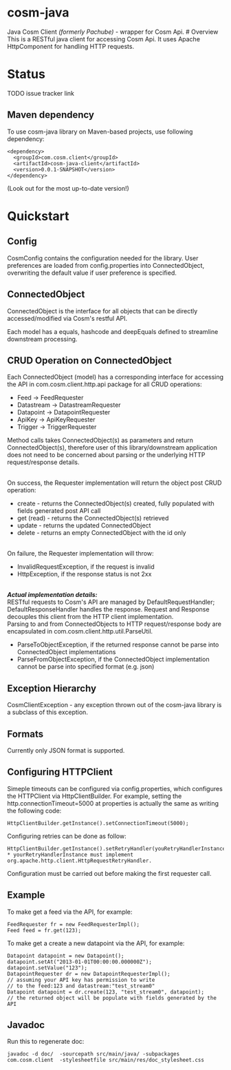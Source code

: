 cosm-java
=========

<p>
Java Cosm Client <i>(formerly Pachube)</i> - wrapper for Cosm Api. 
# Overview
This is a RESTful java client for accessing Cosm Api. It uses Apache HttpComponent for handling HTTP requests. 

# Status

TODO issue tracker link

## Maven dependency

To use cosm-java library on Maven-based projects, use following dependency:

    <dependency>
      <groupId>com.cosm.client</groupId>
      <artifactId>cosm-java-client</artifactId>
      <version>0.0.1-SNAPSHOT</version>
    </dependency>

(Look out for the most up-to-date version!)

# Quickstart

## Config

CosmConfig contains the configuration needed for the library. 
User preferences are loaded from config.properties into ConnectedObject, overwriting the default value if user preference is specified. 

## ConnectedObject

ConnectedObject is the interface for all objects that can be directly accessed/modified via Cosm's restful API.

Each model has a equals, hashcode and deepEquals defined to streamline downstream processing.

## CRUD Operation on ConnectedObject

Each ConnectedObject (model) has a corresponding interface for accessing the API in com.cosm.client.http.api package for all CRUD operations:
<ul>
<li>Feed -> FeedRequester</li>
<li>Datastream -> DatastreamRequester</li>
<li>Datapoint -> DatapointRequester</li>
<li>ApiKey -> ApiKeyRequester</li>
<li>Trigger -> TriggerRequester</li>
</ul>
Method calls takes ConnectedObject(s) as parameters and return ConnectedObject(s), therefore user of this library/downstream application does not need to be concerned about parsing or the underlying HTTP request/response details.

<br/>On success, the Requester implementation will return the object post CRUD operation:
<ul>
<li>create - returns the ConnectedObject(s) created, fully populated with fields generated post API call</li>
<li>get (read) - returns the ConnectedObject(s) retrieved</li>
<li>update - returns the updated ConnectedObject</li>
<li>delete - returns an empty ConnectedObject with the id only</li>
</ul>

<br/>On failure, the Requester implementation will throw:
<ul>
<li>InvalidRequestException, if the request is invalid</li>
<li>HttpException, if the response status is not 2xx</li>
</ul> 

<br/><b><i>Actual implementation details:</i></b><br/>
RESTful requests to Cosm's API are managed by DefaultRequestHandler; DefaultResponseHandler handles the response. Request and Response decouples this client from the HTTP client implementation.   
Parsing to and from ConnectedObjects to HTTP request/response body are encapsulated in com.cosm.client.http.util.ParseUtil. 
* ParseToObjectException, if the returned response cannot be parse into ConnectedObject implementations
* ParseFromObjectException, if the ConnectedObject implementation cannot be parse into specified format (e.g. json)

## Exception Hierarchy

CosmClientException - any exception thrown out of the cosm-java library is a subclass of this exception.

## Formats

Currently only JSON format is supported.

## Configuring HTTPClient

Simeple timeouts can be configured via config.properties, which configures the HTTPClient via HttpClientBuilder. 
For example, setting the http.connectionTimeout=5000 at properties is actually the same as writing the following code:

	HttpClientBuilder.getInstance().setConnectionTimeout(5000);
	
Configuring retries can be done as follow:

	HttpClientBuilder.getInstance().setRetryHandler(youRetryHandlerInstance);
	* yourRetryHandlerInstance must implement org.apache.http.client.HttpRequestRetryHandler.
	
Configuration must be carried out before making the first requester call.


## Example

To make get a feed via the API, for example:

	FeedRequester fr = new FeedRequesterImpl();
	Feed feed = fr.get(123);

To make get a create a new datapoint via the API, for example:

	Datapoint datapoint = new Datapoint();
	datapoint.setAt("2013-01-01T00:00:00.000000Z");
	datapoint.setValue("123");
	DatapointRequester dr = new DatapointRequesterImpl();
	// assuming your API key has permission to write 
	// to the feed:123 and datastream:"test_stream0"
	Datapoint datapoint = dr.create(123, "test_stream0", datapoint);
	// the returned object will be populate with fields generated by the API

## Javadoc

Run this to regenerate doc:

	javadoc -d doc/  -sourcepath src/main/java/ -subpackages com.cosm.client  -stylesheetfile src/main/res/doc_stylesheet.css 


